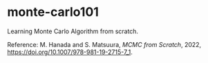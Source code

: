 # monte-carlo101
Learning Monte Carlo Algorithm from scratch. 

Reference: M. Hanada and S. Matsuura, _MCMC from Scratch_, 2022,
 https://doi.org/10.1007/978-981-19-2715-7_1.

 


